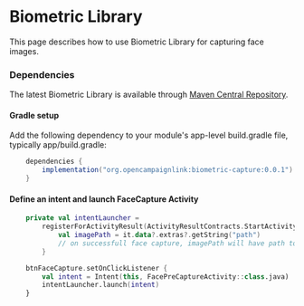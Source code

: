 # Biometric Library

This page describes how to use Biometric Library for capturing face images.

### Dependencies

The latest Biometric Library is available through [Maven Central Repository](https://central.sonatype.com/artifact/org.opencampaignlink/biometric-capture).

#### Gradle setup

Add the following dependency to your module's app-level build.gradle file, typically app/build.gradle:

```gradle
    dependencies {
        implementation("org.opencampaignlink:biometric-capture:0.0.1")
    }
```

#### Define an intent and launch FaceCapture Activity

```kotlin
    private val intentLauncher =
        registerForActivityResult(ActivityResultContracts.StartActivityForResult()) {
            val imagePath = it.data?.extras?.getString("path")
            // on successfull face capture, imagePath will have path to the file.
        }

    btnFaceCapture.setOnClickListener {
        val intent = Intent(this, FacePreCaptureActivity::class.java)
        intentLauncher.launch(intent)
    }
```


